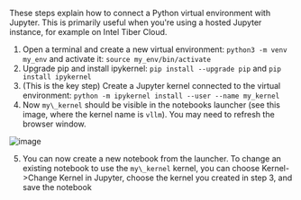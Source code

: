 These steps explain how to connect a Python virtual environment with Jupyter. This is primarily useful when you're using a hosted Jupyter instance, for example on Intel Tiber Cloud. 

1. Open a terminal and create a new virtual environment: 
  `python3 -m venv my_env` and activate it: `source my_env/bin/activate`
2. Upgrade pip and install ipykernel: `pip install --upgrade pip` and `pip install ipykernel`
3. (This is the key step) Create a Jupyter kernel connected to the virtual environment:
`python -m ipykernel install --user --name my_kernel`
4. Now `my\_kernel` should be visible in the notebooks launcher (see this image, where the kernel name is `vllm`). You may need to refresh the browser window.

![image](https://github.com/user-attachments/assets/9c205f04-135c-4450-977a-92c8783dbd39)

5. You can now create a new notebook from the launcher. To change an existing notebook to use the `my\_kernel` kernel, you can choose Kernel-\>Change Kernel in Jupyter, choose the kernel you created in step 3, and save the notebook
